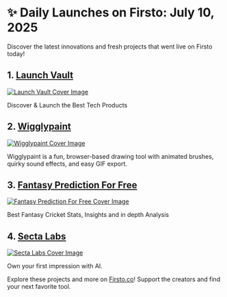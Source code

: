 # ✨ Daily Launches on Firsto: July 10, 2025

Discover the latest innovations and fresh projects that went live on Firsto today!

## 1. [Launch Vault](https://firsto.co/projects/launch-vault)

[![Launch Vault Cover Image](https://607255gt6f.ufs.sh/f/ViZtN9dvJxPtS4lsqfh5zwCEJ7dxsnqGMSAb8Lp9vkXlieYt)](https://firsto.co/projects/launch-vault)

 Discover & Launch the Best Tech Products



## 2. [Wigglypaint](https://firsto.co/projects/wigglypaint)

[![Wigglypaint Cover Image](https://607255gt6f.ufs.sh/f/ViZtN9dvJxPtrcb1fcuBH9nNyiJqCjTReOXasxfZ3pokcdGM)](https://firsto.co/projects/wigglypaint)

 Wigglypaint is a fun, browser-based drawing tool with animated brushes, quirky sound effects, and easy GIF export.



## 3. [Fantasy Prediction For Free](https://firsto.co/projects/fantasy-prediction-for-free)

[![Fantasy Prediction For Free Cover Image](https://607255gt6f.ufs.sh/f/ViZtN9dvJxPtkkuU0rDNeCU1w3hVqAcWOZ025dPgzfDTSMnR)](https://firsto.co/projects/fantasy-prediction-for-free)

 Best Fantasy Cricket Stats, Insights and in depth Analysis



## 4. [Secta Labs](https://firsto.co/projects/secta-labs)

[![Secta Labs Cover Image](https://607255gt6f.ufs.sh/f/ViZtN9dvJxPthaglqp5NuQKRLpy5cTEOvfWA4YGJSZe6jMrs)](https://firsto.co/projects/secta-labs)

 Own your first impression with AI.




Explore these projects and more on [Firsto.co](https://firsto.co)! Support the creators and find your next favorite tool.
